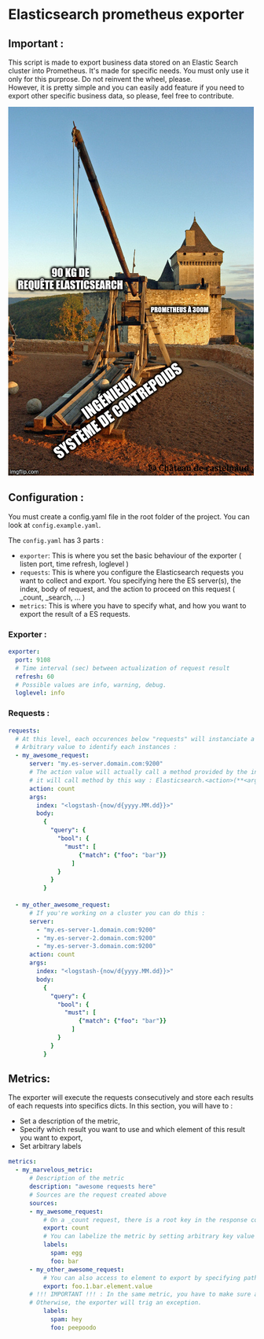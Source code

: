 # Elasticsearch prometheus exporter

## Important :

This script is made to export business data stored on an Elastic Search cluster into Prometheus. 
It's made for specific needs. You must only use it only for this purprose. Do not reinvent the wheel, please.   
However, it is pretty simple and you can easily add feature if you need to export other specific business data, so please, feel free to contribute.

![](./img.jpg)

## Configuration :

You must create a config.yaml file in the root folder of the project. 
You can look at `config.example.yaml`.

The `config.yaml` has 3 parts : 

  - `exporter`: This is where you set the basic behaviour of the exporter ( listen port, time refresh, loglevel )
  - `requests`: This is where you configure the Elasticsearch requests you want to collect and export. You specifying here the ES server(s), the index, body of request, and the action to proceed on this request ( \_count, \_search, ... )
  - `metrics`: This is where you have to specify what, and how you want to export the result of a ES requests.


### Exporter :

```yaml
exporter:
  port: 9108
  # Time interval (sec) between actualization of request result
  refresh: 60
  # Possible values are info, warning, debug.
  loglevel: info
```

### Requests :

```yaml
requests:
  # At this level, each occurences below "requests" will instanciate a elasticsearch.Elasticsearch() object  
  # Arbitrary value to identify each instances :
  - my_awesome_request:
      server: "my.es-server.domain.com:9200"
      # The action value will actually call a method provided by the instance.
      # it will call method by this way : Elasticsearch.<action>(**<args>)
      action: count
      args: 
        index: "<logstash-{now/d{yyyy.MM.dd}}>"
        body:
          {
            "query": {
              "bool": {
                "must": [
                    {"match": {"foo": "bar"}}
                  ]
              }
            }
          }

  - my_other_awesome_request:
  	  # If you're working on a cluster you can do this :
      server: 
        - "my.es-server-1.domain.com:9200"
        - "my.es-server-2.domain.com:9200"
        - "my.es-server-3.domain.com:9200"
      action: count
      args:
        index: "<logstash-{now/d{yyyy.MM.dd}}>"
        body:
          {
            "query": {
              "bool": {
                "must": [
                    {"match": {"foo": "bar"}}
                  ]
              }
            }
          }
```

## Metrics:

The exporter will execute the requests consecutively and store each results of each requests into specifics dicts. In this section, you will have to :

- Set a description of the metric, 
- Specify which result you want to use and which element of this result you want to export,
- Set arbitrary labels

```yaml
metrics:
  - my_marvelous_metric:
      # Description of the metric
      description: "awesome requests here"
      # Sources are the request created above
      sources:
      - my_awesome_request:
          # On a _count request, there is a root key in the response containing the result: 
          export: count
          # You can labelize the metric by setting arbitrary key value
          labels:
            spam: egg
            foo: bar
      - my_other_awesome_request:
      	  # You can also access to element to export by specifying path like this
          export: foo.1.bar.element.value
      # !!! IMPORTANT !!! : In the same metric, you have to make sure all label keys have the same name in each time series.
      # Otherwise, the exporter will trig an exception.
          labels:
            spam: hey
            foo: peepoodo
```


